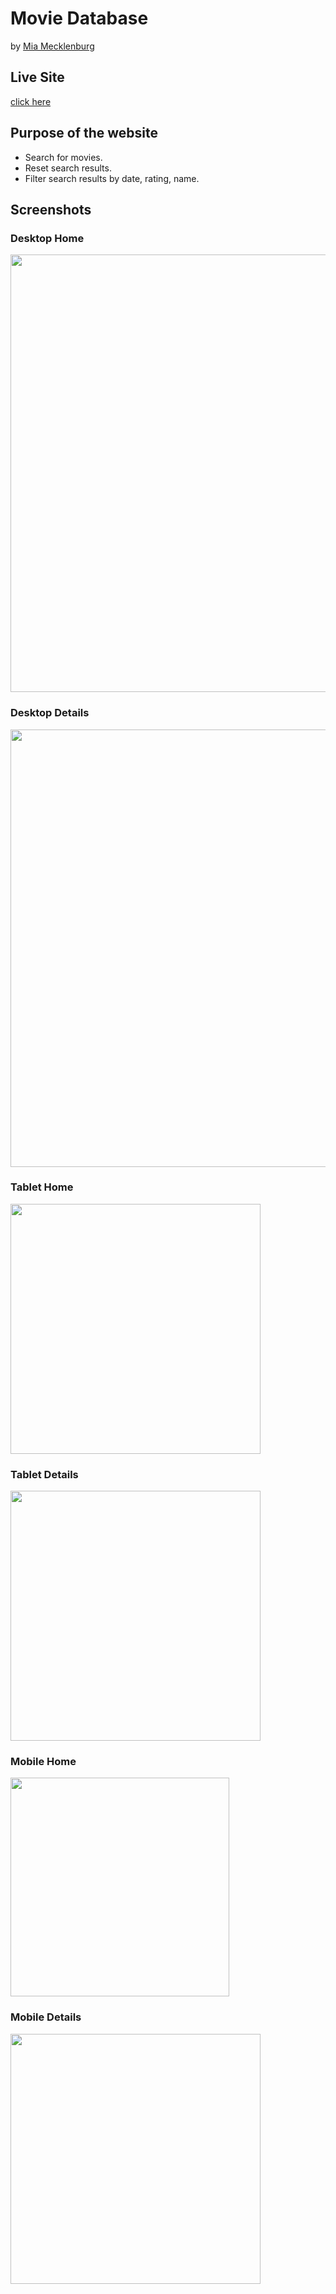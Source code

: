 # Movie Database

by [Mia Mecklenburg](https://github.com/MiaMarmeladenbrot)

## Live Site

[click here](https://movie-database-sandy.vercel.app/)

## Purpose of the website

- Search for movies.
- Reset search results.
- Filter search results by date, rating, name.

## Screenshots

### Desktop Home

<img src="./public/img/screenshots/DesktopHome.png" width="700px" /><br/>

### Desktop Details

<img src="./public/img/screenshots/DesktopDetails.png" width="700px"><br/>

### Tablet Home

<img src="./public/img/screenshots/TabletHome.png" width="400px"><br/>

### Tablet Details

<img src="./public/img/screenshots/TabletDetails.png" width="400px"><br/>

### Mobile Home

<img src="./public/img/screenshots/MobileHome.png" width="350px"><br/>

### Mobile Details

<img src="./public/img/screenshots/MobileDetails.png" width="400px"><br/>
